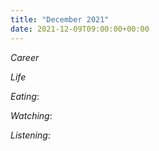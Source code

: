 ```yaml
---
title: "December 2021"
date: 2021-12-09T09:00:00+00:00
---
```



*Career*


*Life*


*Eating*: 


*Watching*: 


*Listening*: 
